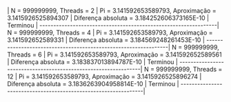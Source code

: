 |
N = 999999999, Threads = 2					|
Pi = 3.141592653589793, Aproximação = 3.1415926525894307	|
Diferença absoluta = 3.184252606373165E-10			|
Terminou							|
----------------------------------------------------------------|
N = 999999999, Threads = 4					|
Pi = 3.141592653589793, Aproximação = 3.141592652589331		|
Diferença absoluta = 3.184569248261453E-10			|
----------------------------------------------------------------|
N = 999999999, Threads = 6					|
Pi = 3.141592653589793, Aproximação = 3.141592652589561		|
Diferença absoluta = 3.183837013894787E-10			|
Terminou							|
----------------------------------------------------------------|
N = 999999999, Threads = 12					|
Pi = 3.141592653589793, Aproximação = 3.1415926525896274	|	
Diferença absoluta = 3.1836263904958814E-10			|
Terminou							|
----------------------------------------------------------------|
